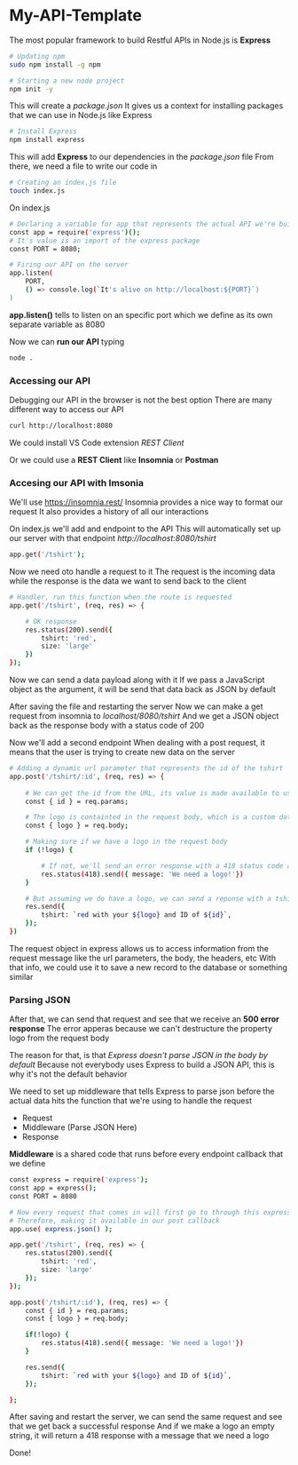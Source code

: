 # My-API-Template
The most popular framework to build Restful APIs in Node.js is **Express**
```sh
# Updating npm
sudo npm install -g npm

# Starting a new node project
npm init -y
```

This will create a *package.json*
It gives us a context for installing packages that we can use in Node.js like Express

```sh
# Install Express
npm install express
```

This will add **Express** to our dependencies in the *package.json* file
From there, we need a file to write our code in

```sh
# Creating an index.js file
touch index.js
```

On index.js
```sh
# Declaring a variable for app that represents the actual API we're building
const app = require('express')();
# It's value is an import of the express package
const PORT = 8080;

# Firing our API on the server
app.listen(
	PORT,
	() => console.log(`It's alive on http://localhost:${PORT}`)
)
```

**app.listen()** tells to listen on an specific port which we define as its own separate variable as 8080

Now we can **run our API** typing
```sh
node .
```


### Accessing our API
Debugging our API in the browser is not the best option
There are many different way to access our API
```sh
curl http://localhost:8080
```

We could install VS Code extension *REST Client*

Or we could use a **REST Client** like **Insomnia** or **Postman**


### Accesing our API with Imsonia
We'll use https://insomnia.rest/
Insomnia provides a nice way to format our request
It also provides a history of all our interactions

On index.js we'll add and endpoint to the API
This will automatically set up our server with that endpoint *http://localhost:8080/tshirt*

```sh
app.get('/tshirt');
```

Now we need oto handle a request to it
The request is the incoming data while the response is the data we want to send back to the client

```sh
# Handler, run this function when the route is requested
app.get('/tshirt', (req, res) => {

	# OK response
	res.status(200).send({ 
		tshirt: 'red',
		size: 'large'
	})
});
```

Now we can send a data payload along with it
If we pass a JavaScript object as the argument, it will be send that data back as JSON by default

After saving the file and restarting the server
Now we can make a get request from insomnia to *localhost/8080/tshirt*
And we get a JSON object back as the response body with a status code of 200

Now we'll add a second endpoint
When dealing with a post request, it means that the user is trying to create new data on the server
```sh
# Adding a dynamic url parameter that represents the id of the tshirt
app.post('/tshirt/:id', (req, res) => {
	
	# We can get the id from the URL, its value is made available to us on the request parameters object
	const { id } = req.params;

	# The logo is containted in the request body, which is a custom data payload contained in the incoming request
	const { logo } = req.body;

	# Making sure if we have a logo in the request body
	if (!logo) {

		# If not, we'll send an error response with a 418 status code and an error message
		res.status(418).send({ message: 'We need a logo!'})
	}

	# But assuming we do have a logo, we can send a reponse with a tshirt that contains that logo and id
	res.send({
		tshirt: `red with your ${logo} and ID of ${id}`,
	});
})
```

The request object in express allows us to access information from the request message like the url parameters, the body, the headers, etc
With that info, we could use it to save a new record to the database or something similar


### Parsing JSON
After that, we can send that request and see that we receive an **500 error response**
The error apperas because we can't destructure the property logo from the request body

The reason for that, is that *Express doesn't parse JSON in the body by default*
Because not everybody uses Express to build a JSON API, this is why it's not the default behavior

We need to set up middleware that tells Express to parse json before the actual data hits the function that we're using to handle the request
- Request
- Middleware (Parse JSON Here)
- Response

**Middleware** is a shared code that runs before every endpoint callback that we define
```sh
const express = require('express');
const app = express();
const PORT = 8080

# Now every request that comes in will first go to through this express json middleware which will convert the body to JSON
# Therefore, making it available in our post callback
app.use( express.json() );

app.get('/tshirt', (req, res) => {
    res.status(200).send({
        tshirt: 'red',
        size: 'large'
    });
});

app.post('/tshirt/:id'), (req, res) => {
    const { id } = req.params;
    const { logo } = req.body;

    if(!logo) {
        res.status(418).send({ message: 'We need a logo!'})
    }

    res.send({
        tshirt: `red with your ${logo} and ID of ${id}`,
    });

};
```

After saving and restart the server, we can send the same request and see that we get back a successful response
And if we make a logo an empty string, it will return a 418 response with a message that we need a logo

Done!